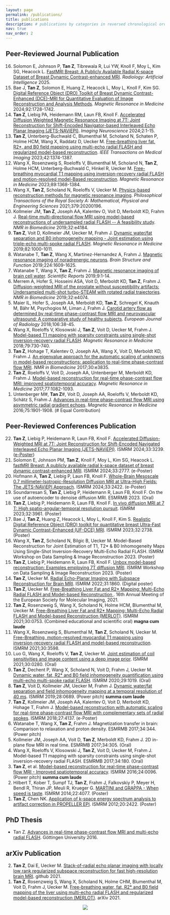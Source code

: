 ```yaml
---
layout: page
permalink: /publications/
title: publications
description: # publications by categories in reversed chronological order. generated by jekyll-scholar.
nav: true
nav_order: 2
---
```


<h2>Peer-Reviewed Journal Publication</h2>

<ol reversed>

  <li>Solomon E, Johnson P, <b>Tan Z</b>, Tibrewala R, Lui YW, Knoll F, Moy L, Kim SG, Heacock L. <a href="https://doi.org/10.1148/ryai.240345">FastMRI Breast: A Publicly Available Radial K-space Dataset of Breast Dynamic Contrast-enhanced MRI</a>. <em>Radiology: Artificial Intelligence</em> 2025.</li>

  <li>Bae J, <b>Tan Z</b>, Solomon E, Huang Z, Heacock L, Moy L, Knoll F, Kim SG. <a href="https://doi.org/10.1002/mrm.30152">Digital Reference Object (DRO) Toolkit of Breast Dynamic Contrast-Enhanced (DCE)-MRI for Quantitative Evaluation of Image Reconstruction and Analysis Methods</a>. <em>Magnetic Resonance in Medicine</em> 2024;92:1728-1742.</li>

  <li><b>Tan Z</b>, Liebig PA, Heidemann RM, Laun FB, Knoll F. <a href="https://doi.org/10.1162/imag_a_00085">Accelerated Diffusion Weighted Magnetic Resonance Imaging at 7T: Joint Reconstruction for Shift-Encoded Navigator-based Interleaved Echo Planar Imaging (JETS-NAViEPI)</a>. <em>Imaging Neuroscience</em> 2024;2:1-15.</li>

  <li><b>Tan Z</b>, Unterberg-Buchwald C, Blumenthal M, Scholand N, Schaten P, Holme HCM, Wang X, Raddatz D, Uecker M. <a href="https://doi.org/10.1109/TMI.2022.3228075">Free-breathing liver fat, R2*, and B0 field mapping using multi-echo radial FLASH and regularized model-based reconstruction</a>. <em>IEEE Transactions on Medical Imaging</em> 2023;42:1374-1387.</li>

  <li>Wang X, Rosenzweig S, Roeloffs V, Blumenthal M, Scholand N, <b>Tan Z</b>, Holme HCM, Unterberg-Buchwald C, Hinkel R, Uecker M. <a href="http://dx.doi.org/10.1002/mrm.29521">Free-breathing myocardial T1 mapping using inversion-recovery radial FLASH and motion-resolved model-Based reconstruction</a>. <em>Magnetic Resonance in Medicine</em> 2023;89:1368-1384.</li>

  <li>Wang X, <b>Tan Z</b>, Scholand N, Roeloffs V, Uecker M. <a href="https://doi.org/10.1098/rsta.2020.0196">Physics-based reconstruction methods for magnetic resonance imaging</a>. <em>Philosophical Transactions of the Royal Society A: Mathematical, Physical and Engineering Sciences</em> 2021;379:20200196.</li>

  <li>Kollmeier JM, <b>Tan Z</b>, Joseph AA, Kalentev O, Voit D, Merboldt KD, Frahm J. <a href="https://doi.org/10.1002/nbm.4184">Real-time multi-directional flow MRI using model-based reconstructions of undersampled radial FLASH -- A feasibility study</a>. <em>NMR in Biomedicine</em> 2019;32:e4184.</li>

  <li><b>Tan Z</b>, Voit D, Kollmeier JM, Uecker M, Frahm J. <a href="http://dx.doi.org/10.1002/mrm.27795">Dynamic water/fat separation and B0 inhomogeneity mapping - Joint estimation using triple-echo multi-spoke radial FLASH</a>. <em>Magnetic Resonance in Medicine</em> 2019;82:1000-1011.</li>

  <li>Watanabe T, <b>Tan Z</b>, Wang X, Martinez-Hernandez A, Frahm J. <a href="https://doi.org/10.1007/s00429-019-01858-0">Magnetic resonance imaging of noradrenergic neurons</a>. <em>Brain Structure and Function</em> 2019;224:1609-1625.</li>

  <li>Watanabe T, Wang X, <b>Tan Z</b>, Frahm J. <a href="https://www.nature.com/articles/s41598-019-41587-2">Magnetic resonance imaging of brain cell water</a>. <em>Scientific Reports</em> 2019;9:1-14.</li>

  <li>Merrem A, Hofer S, Hosseini ASA, Voit D, Merboldt KD, <b>Tan Z</b>, Frahm J. <a href="https://doi.org/10.1002/nbm.4074">Diffusion-weighted MRI of the prostate without susceptibility artifacts: Undersampled multi-shot turbo-STEAM with rotated radial trajectories</a>. <em>NMR in Biomedicine</em> 2019;32:e4074.</li>

  <li>Maier IL, Hofer S, Joseph AA, Merboldt KD, <b>Tan Z</b>, Schregel K, Knauth M, Bähr M, Psychogios M, Liman J, Frahm J. <a href="https://doi.org/10.1016/j.ejrad.2018.07.011">Carotid artery flow as determined by real-time phase-contrast flow MRI and neurovascular ultrasound: A comparative study of healthy subjects</a>. <em>European Journal of Radiology</em> 2018;106:38-45.</li>

  <li>Wang X, Roeloffs V, Klosowski J, <b>Tan Z</b>, Voit D, Uecker M, Frahm J. <a href="https://doi.org/10.1002/mrm.26726">Model-based T1 mapping with sparsity constraints using single-shot inversion-recovery radial FLASH</a>. <em>Magnetic Resonance in Medicine</em> 2018;79:730-740.</li>

  <li><b>Tan Z</b>, Hohage T, Kalentev O, Joseph AA, Wang X, Voit D, Merboldt KD, Frahm J. <a href="http://dx.doi.org/10.1002/nbm.3835">An eigenvalue approach for the automatic scaling of unknowns in model-based reconstructions: application to real-time phase-contrast flow MRI</a>. <em>NMR in Biomedicine</em> 2017;30:e3835.</li>

  <li><b>Tan Z</b>, Roeloffs V, Voit D, Joseph AA, Untenberger M, Merboldt KD, Frahm J. <a href="http://dx.doi.org/10.1002/mrm.26192">Model-based reconstruction for real-time phase-contrast flow MRI: improved spatiotemporal accuracy</a>. <em>Magnetic Resonance in Medicine</em> 2017;77:1082-1093.</li>

  <li>Untenberger M#, <b>Tan Z</b>#, Voit D, Joseph AA, Roeloffs V, Merboldt KD, Schätz S, Frahm J. <a href="http://dx.doi.org/10.1002/mrm.25696">Advances in real-time phase-contrast flow MRI using asymmetric radial gradient echoes</a>. <em>Magnetic Resonance in Medicine</em> 2016;75:1901-1908. (# Equal Contribution)</li>
</ol>

<h2>Peer-Reviewed Conferences Publication</h2>

<ol reversed>
  <li><b>Tan Z</b>, Liebig P, Heidemann R, Laun FB, Knoll F. <a href="/assets/conferences/2024_ismrm_3239.pdf">Accelerated Diffusion-Weighted MRI at 7T: Joint Reconstruction for Shift-Encoded Navigated Interleaved Echo Planar Imaging (JETS-NAViEPI)</a>. ISMRM 2024;33:3239. (<a href="/assets/conferences/2024_ismrm_3239_poster.pdf">e-Poster</a>)</li>

  <li>Solomon E, Johnson PM, <b>Tan Z</b>, Knoll F, Moy L, Kim SG, Heacock L. <a href="/assets/conferences/2024_ismrm_2777.pdf">fastMRI Breast: A publicly available radial k-space dataset of breast dynamic contrast-enhanced MRI</a>. ISMRM 2024;33:2777. (e-Poster)</li>

  <li>Hofmann A, <b>Tan Z</b>, Liebig P, Laun FB, Knoll F. <a href="/assets/conferences/2024_ismrm_2422.pdf">Whole-Brain Mesoscale 0.7 millimeter-Isotropic-Resolution Diffusion MRI at Ultra-High Fields: The JETS-NAViEPI Approach</a>. ISMRM 2024;33:2422. (e-Poster)

  <li>Soundarresan S, <b>Tan Z</b>, Liebig P, Heidemann R, Laun FB, Knoll F. On the use of autoencoder to denoise diffusion MRI. ESMRMB 2023. (Oral)</li>

  <li><b>Tan Z</b>, Liebig P, Heidemann R, Laun FB, Knoll F. <a href="/assets/conferences/2023_ismrm_3961.pdf">In vivo diffusion MRI at 7 T: High spatio-angular-temporal resolution pursuit</a>. ISMRM 2023;32:3961. (Poster)</li>

  <li>Bae J, <b>Tan Z</b>, Huang Z, Heacock L, Moy L, Knoll F, Kim S. <a href="/assets/conferences/2023_ismrm_2738.pdf">Realistic Digital Reference Object (DRO) toolkit for quantitative breast Ultra-Fast Dynamic Contrast-Enhanced (UF-DCE) MRI</a>. ISMRM 2023;32:2738. (Poster)</li>

  <li>Wang X, <b>Tan Z</b>, Scholand N, Bilgic B, Uecker M. Model-Based Reconstruction for Joint Estimation of T1, T2* & B0 Inhomogeneity Maps Using Single-Shot Inversion-Recovery Multi-Echo Radial FLASH. ISMRM Workshop on Data Sampling & Image Reconstruction 2023. (Poster)</li>

  <li><b>Tan Z</b>, Liebig P, Heidemann R, Laun FB, Knoll F. <a href="/assets/conferences/2023_sedona_45.pdf">Unbox model-based reconstruction: Examples employing 7T diffusion MRI</a>. ISMRM Workshop on Data Sampling & Image Reconstruction 2023. (Poster)</li>

  <li><b>Tan Z</b>, Uecker M. <a href="/assets/conferences/2022_ismrm_1860.pdf">Radial Echo-Planar Imaging with Subspace Reconstruction for Brain MRI</a>. ISMRM 2022;31:1860. (Digital poster)</li>

  <li><b>Tan Z</b>, Uecker M. <a href="/assets/talks/2021_EMIM_poster.pdf">Free-Breathing Liver Fat and R2* Mapping: Multi-Echo Radial FLASH and Model-based Reconstruction </a>. 16th Annual Meeting of the European Society for Molecular Imaging, 2021.</li>

  <li><b>Tan Z</b>, Rosenzweig S, Wang X, Scholand N, Holme HCM, Blumenthal M, Uecker M. <a href="/assets/conferences/2021_ismrm_0753.pdf">Free-Breathing Liver Fat and R2* Mapping: Multi-Echo Radial FLASH and Model-based Reconstruction (MERLOT)</a>. ISMRM 2021;30:0753. (Combined educational and scientific oral) <b>magna cum laude</b></li>

  <li>Wang X, Rosenzweig S, Blumenthal M, <b>Tan Z</b>, Scholand N, Uecker M. <a href="/assets/conferences/2021_ismrm_3598.pdf">Free-Breathing, motion-resolved myocardial T1 mapping using inversion-recovery radial FLASH and model-based reconstruction</a>. ISMRM 2021;30:3598.</li>

  <li>Luo G, Wang X, Roeloffs V, <b>Tan Z</b>, Uecker M. <a href="/assets/conferences/2021_ismrm_0280.pdf">Joint estimation of coil sensitivities and image content using a deep image prior</a>. ISMRM 2021;30:0280. (Oral)</li>

  <li><b>Tan Z</b>, Dechent P, Wang X, Scholand N, Voit D, Frahm J, Uecker M. <a href="/assets/conferences/2020_ismrm_1019.pdf">Dynamic water, fat, R2* and B0 field inhomogeneity quantification using multi-echo multi-spoke radial FLASH</a>. ISMRM 2020;29:1019. (Oral)</li>

  <li><b>Tan Z</b>, Voit D, Kollmeier JM, Uecker M, Frahm J. <a href="/assets/conferences/2019_ismrm_0689.pdf">Dynamic water/fat separation and field inhomogeneity mapping at a temporal resolution of 40 ms</a>. ISMRM 2019;28:0689. (Power pitch) <b>summa cum laude</b></li>

  <li><b>Tan Z</b>, Kollmeier JM, Joseph AA, Kalentev O, Voit D, Merboldt KD, Hohage T, Frahm J. <a href="/assets/conferences/2018_ismrm_4137.pdf">Model-based reconstruction with automatic scaling for real-time phase-contrast flow MRI with complementary sets of radial spokes</a>. ISMRM 2018;27:4137. (e-Poster)</li>

  <li>Watanabe T, Wang X, <b>Tan Z</b>, Frahm J. Magnetization transfer in brain: Comparison to relaxation and proton density. ESMRMB 2017;34:344. (Power pitch)</li>

  <li>Kollmeier JM, Joseph AA, Voit D, <b>Tan Z</b>, Merboldt KD, Frahm J. 2D in-plane flow MRI in real time. ESMRMB 2017;34:305. (Oral)</li>

  <li>Wang X, Roeloffs V, Klosowski J, <b>Tan Z</b>, Voit D, Uecker M, Frahm J. Model-based T1 mapping with sparsity constraints using single-shot inversion-recovery radial FLASH. ESMRMB 2017;34:180. (Oral)</li>

  <li><b>Tan Z</b>, et al. <a href="/assets/conferences/2016_ismrm_0096.pdf">Model-based reconstruction for real-time phase-contrast flow MRI - Improved spatiotemporal accuracy</a>. ISMRM 2016;24:0096. (Power pitch) <b>summa cum laude</b></li>

  <li>Hilbert T, Kober T, Sumpf TJ, <b>Tan Z</b>, Frahm J, Falkovskiy P, Meyer H, Bendl R, Thiran JP, Meuli R, Krueger G. <a href="/assets/conferences/2014_ismrm_1504.pdf">MARTINI and GRAPPA - When speed is taste</a>. ISMRM 2014;22:4077. (Poster)</li>

  <li><b>Tan Z</b>, Chen NK. <a href="/assets/conferences/2012_ismrm_2422.pdf">Application of k-space energy spectrum analysis to artifact correction in PROPELLER EPI</a>. ISMRM 2012;20:2422. (Poster)</li>
</ol>

<h2>PhD Thesis</h2>

<ul>
  <li>Tan Z. <a href="https://ediss.uni-goettingen.de/handle/11858/00-1735-0000-0028-8763-3">Advances in real-time phase-contrast flow MRI and multi-echo radial FLASH</a>. Göttingen University 2016.</li>
</ul>

<h2>arXiv Publication</h2>

<ol reversed>
  <li><b>Tan Z</b>, Dai E, Uecker M. <a href="https://github.com/ZhengguoTan/publ_meco_brain_t2star.git">Stack-of-radial echo planar imaging with locally low rank regularized subspace reconstruction for fast high-resolution brain MRI</a>. github 2021.</li>

  <li><b>Tan Z</b>, Rosenzweig S, Wang X, Scholand N, Holme CHM, Blumenthal M, Voit D, Frahm J, Uecker M. <a href="https://arxiv.org/abs/2101.02788v2">Free-breathing water, fat, R2* and B0 field mapping of the liver using multi-echo radial FLASH and regularized model-based reconstruction (MERLOT)</a>. arXiv 2021.</li>
</ol>

<a href="https://clustrmaps.com/site/1byoo"  title="Visit tracker"><center><img src="//www.clustrmaps.com/map_v2.png?d=Y5vOA9MbFeonFP1gWZwPij-UE7Yu_cMPmi6iVMO89PE&cl=ffffff"/></center></a>
